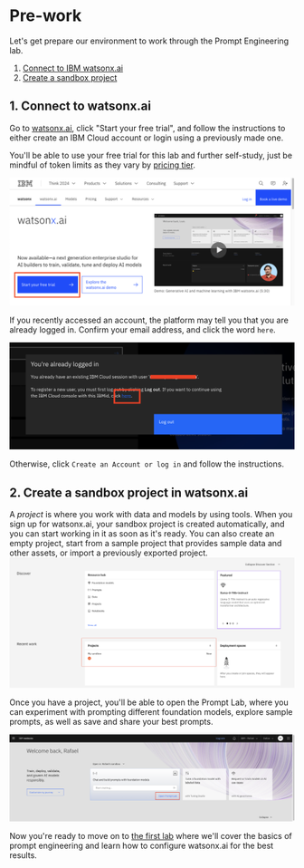 # Pre-work

Let's get prepare our environment to work through the Prompt Engineering lab.

1. [Connect to IBM watsonx.ai](#1-connect-to-watsonxai)
2. [Create a sandbox project](#2-create-a-sandbox-project-in-watsonxai)


## 1. Connect to watsonx.ai

Go to [watsonx.ai](https://www.ibm.com/products/watsonx-ai), click "Start your free trial", and follow the instructions to either create an IBM Cloud account or login using a previously made one. 

You'll be able to use your free trial for this lab and further self-study, just be mindful of token limits as they vary by [pricing tier](https://www.ibm.com/watsonx/pricing).

![img.png](../images/free-trial.png)

If you recently accessed an account, the platform may tell you that you are already logged in. Confirm your email address, and click the word `here`.

![img.png](../images/already-logged-in.png)

Otherwise, click `Create an Account or log in` and follow the instructions.

## 2. Create a sandbox project in watsonx.ai

A *project* is where you work with data and models by using tools. When you sign up for watsonx.ai, your sandbox project is created automatically, and you can start working in it as soon as it's ready. You can also create an empty project, start from a sample project that provides sample data and other assets, or import a previously exported project.
![img.png](../images/sandbox-project.png)



Once you have a project, you'll be able to open the Prompt Lab, where you can experiment with prompting different foundation models, explore sample prompts, as well as save and share your best prompts.

![img.png](../images/start-prompt-lab.png)

Now you're ready to move on to [the first lab](../lab-1/README.md) where we'll cover the basics of prompt engineering and learn how to configure watsonx.ai for the best results.
